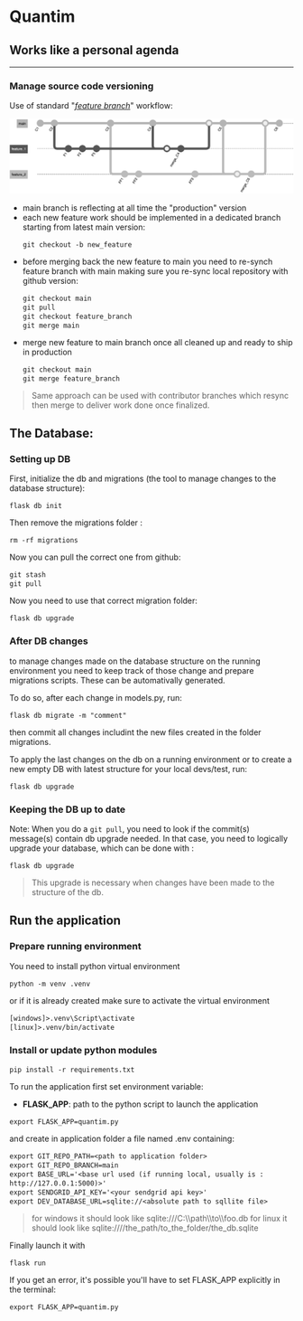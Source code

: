# Quantim


## Works like a personal agenda

---


### Manage source code versioning ###
Use of standard "*[feature branch](https://www.atlassian.com/git/tutorials/comparing-workflows/feature-branch-workflow)*" workflow:

![feature branch workflow](./ressources/feature_branch.png)
- main branch is reflecting at all time the "production" version
- each new feature work should be implemented in a dedicated branch starting from latest main version:
    ```
    git checkout -b new_feature
    ```
- before merging back the new feature to main you need to re-synch feature branch with main making sure you re-sync local repository with github version:
    ```
    git checkout main
    git pull
    git checkout feature_branch
    git merge main
    ```
- merge new feature to main branch once all cleaned up and ready to ship in production
    ```
    git checkout main
    git merge feature_branch
    ```

> Same approach can be used with contributor branches which resync then merge to deliver work done once finalized.

## The Database:

### Setting up DB
First, initialize the db and migrations (the tool to manage changes to the database structure):
```
flask db init
```

Then remove the migrations folder :
```
rm -rf migrations
```

Now you can pull the correct one from github:
```
git stash
git pull
```

Now you need to use that correct migration folder: 
```
flask db upgrade
```

### After DB changes

to manage changes made on the database structure on the running environment you need to keep track of those change and prepare migrations scripts.
These can be automativally generated.

To do so, after each change in models.py, run:
```
flask db migrate -m "comment"
```

then commit all changes includint the new files created in the folder migrations.

To apply the last changes on the db on a running environment or to create a new empty DB with latest structure for your local devs/test, run:
```
flask db upgrade
```
### Keeping the DB up to date
Note:
When you do a ```git pull```, you need to look if the commit(s) message(s) contain db upgrade needed. In that case,
you need to logically upgrade your database, which can be done with : 
```
flask db upgrade
```

> This upgrade is necessary when changes have been made to the structure of the db.

## Run the application ##

### Prepare running environment ###

You need to install python virtual environment

```
python -m venv .venv
```
or if it is already created make sure to activate the virtual environment
```
[windows]>.venv\Script\activate
[linux]>.venv/bin/activate
```

### Install or update python modules ###

```
pip install -r requirements.txt
```

To run the application first set environment variable:
- **FLASK_APP**: path to the python script to launch the application

```
export FLASK_APP=quantim.py
```

and create in application folder a file named .env containing:

```
export GIT_REPO_PATH=<path to application folder>
export GIT_REPO_BRANCH=main
export BASE_URL='<base url used (if running local, usually is : http://127.0.0.1:5000)>'
export SENDGRID_API_KEY='<your sendgrid api key>'
export DEV_DATABASE_URL=sqlite://<absolute path to sqllite file>
```
> for windows it should look like sqlite:///C:\\\\path\\\\to\\\\foo.db
> for linux it should look like sqlite:////the_path/to_the_folder/the_db.sqlite

Finally launch it with
```
flask run
```

 If you get an error, it's possible you'll have to set FLASK_APP explicitly in the terminal:
```
export FLASK_APP=quantim.py
```
